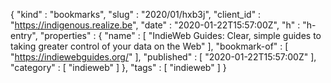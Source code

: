 {
  "kind" : "bookmarks",
  "slug" : "2020/01/hxb3j",
  "client_id" : "https://indigenous.realize.be",
  "date" : "2020-01-22T15:57:00Z",
  "h" : "h-entry",
  "properties" : {
    "name" : [ "IndieWeb Guides: Clear, simple guides to taking greater control of your data on the Web" ],
    "bookmark-of" : [ "https://indiewebguides.org/" ],
    "published" : [ "2020-01-22T15:57:00Z" ],
    "category" : [ "indieweb" ]
  },
  "tags" : [ "indieweb" ]
}
